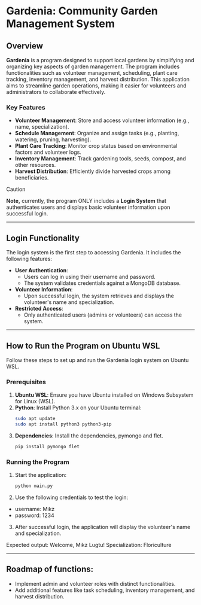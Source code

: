 # Gardenia: Community Garden Management System

## Overview

**Gardenia** is a program designed to support local gardens by simplifying and organizing key aspects of garden management. The program includes functionalities such as volunteer management, scheduling, plant care tracking, inventory management, and harvest distribution. This application aims to streamline garden operations, making it easier for volunteers and administrators to collaborate effectively.

### Key Features
- **Volunteer Management**: Store and access volunteer information (e.g., name, specialization).
- **Schedule Management**: Organize and assign tasks (e.g., planting, watering, pruning, harvesting).
- **Plant Care Tracking**: Monitor crop status based on environmental factors and volunteer logs.
- **Inventory Management**: Track gardening tools, seeds, compost, and other resources.
- **Harvest Distribution**: Efficiently divide harvested crops among beneficiaries.

> [!CAUTION] 
> **Note,** currently, the program ONLY includes a **Login System** that authenticates users and displays basic volunteer information upon successful login.

---

## Login Functionality

The login system is the first step to accessing Gardenia. It includes the following features:

- **User Authentication**:
  - Users can log in using their username and password.
  - The system validates credentials against a MongoDB database.
- **Volunteer Information**:
  - Upon successful login, the system retrieves and displays the volunteer's name and specialization.
- **Restricted Access**:
  - Only authenticated users (admins or volunteers) can access the system.

---

## How to Run the Program on Ubuntu WSL

Follow these steps to set up and run the Gardenia login system on Ubuntu WSL.

### Prerequisites

1. **Ubuntu WSL**: Ensure you have Ubuntu installed on Windows Subsystem for Linux (WSL).
2. **Python**: Install Python 3.x on your Ubuntu terminal:
   ```bash
   sudo apt update
   sudo apt install python3 python3-pip
   ```
3. **Dependencies**: Install the dependencies, pymongo and flet.
   ```bash
   pip install pymongo flet
   ```

### Running the Program

1. Start the application:
   ```bash
   python main.py
   ```
2. Use the following credentials to test the login:
  - username: Mikz
  - password: 1234
3. After successful login, the application will display the volunteer's name and specialization.

Expected output:
Welcome, Mikz Lugtu!
Specialization: Floriculture


---

## Roadmap of functions:
- Implement admin and volunteer roles with distinct functionalities.
- Add additional features like task scheduling, inventory management, and harvest distribution.
